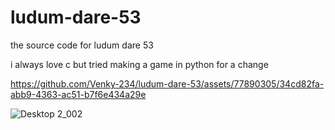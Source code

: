 # ludum-dare-53
the source code for ludum dare 53

i always love c but tried making a game in python for a change


https://github.com/Venky-234/ludum-dare-53/assets/77890305/34cd82fa-abb9-4363-ac51-b7f6e434a29e




![Desktop 2_002](https://github.com/Venky-234/ludum-dare-53/assets/77890305/4c36a520-70e1-4948-9d70-d0877548d7ed)
